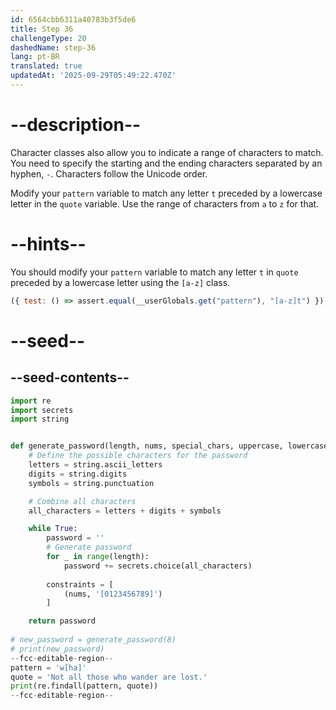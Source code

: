 ```yaml
---
id: 6564cbb6311a40783b3f5de6
title: Step 36
challengeType: 20
dashedName: step-36
lang: pt-BR
translated: true
updatedAt: '2025-09-29T05:49:22.470Z'
---
```


# --description--

Character classes also allow you to indicate a range of characters to match. You need to specify the starting and the ending characters separated by an hyphen, `-`. Characters follow the Unicode order.

Modify your `pattern` variable to match any letter `t` preceded by a lowercase letter in the `quote` variable. Use the range of characters from `a` to `z` for that.

# --hints--

You should modify your `pattern` variable to match any letter `t` in `quote` preceded by a lowercase letter using the `[a-z]` class.

```js
({ test: () => assert.equal(__userGlobals.get("pattern"), "[a-z]t") })
```

# --seed--

## --seed-contents--

```py
import re
import secrets
import string


def generate_password(length, nums, special_chars, uppercase, lowercase):
    # Define the possible characters for the password
    letters = string.ascii_letters
    digits = string.digits
    symbols = string.punctuation

    # Combine all characters
    all_characters = letters + digits + symbols

    while True:
        password = ''
        # Generate password
        for _ in range(length):
            password += secrets.choice(all_characters)
        
        constraints = [
            (nums, '[0123456789]')
        ]        

    return password
    
# new_password = generate_password(8)
# print(new_password)
--fcc-editable-region--
pattern = 'w[ha]'
quote = 'Not all those who wander are lost.'
print(re.findall(pattern, quote))
--fcc-editable-region--
```
